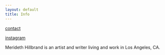 ```yaml
---
layout: default
title: Info
---
```




[contact](mailto:merideth.hillbrand@gmail.com)

[instagram](https://www.instagram.com/mmmegadeth/)


Merideth Hillbrand is an artist and writer living and work in Los Angeles, CA. 
